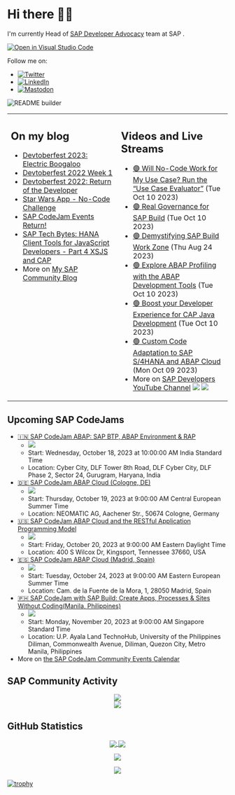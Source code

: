 
# Hi there 👋🏼

I'm currently Head of [SAP Developer Advocacy](https://developers.sap.com/developer-advocates.html) team at SAP .

[![Open in Visual Studio Code](https://img.shields.io/badge/Made%20for-VSCode-1f425f.svg)](https://github.dev/jung-thomas/jung-thomas)

Follow me on:
- <a href="https://twitter.com/thomas_jung"><img alt="Twitter" src="https://img.shields.io/badge/thomas_jung-%231DA1F2.svg?style=for-the-badge&logo=Twitter&logoColor=white"/></a>
- <a href="https://www.linkedin.com/in/thomasjungsap/"><img alt="LinkedIn" src="https://img.shields.io/badge/linkedin-%230077B5.svg?style=for-the-badge&logo=linkedin&logoColor=white"/></a>
- <a rel="me" href="https://mastodon.cloud/@thomas_jung"><img alt="Mastodon" src="https://img.shields.io/mastodon/follow/109262551990174478?domain=https%3A%2F%2Fmastodon.cloud%2F&style=social"/></a>

![README builder](https://github.com/jung-thomas/jung-thomas/workflows/README%20builder/badge.svg)

<table><tr><td valign="top" width="50%">
 
## On my blog
- [Devtoberfest 2023: Electric Boogaloo](https://blogs.sap.com/?p=1824721) 
- [Devtoberfest 2022 Week 1](https://blogs.sap.com/?p=1618235) 
- [Devtoberfest 2022: Return of the Developer](https://blogs.sap.com/?p=1598237) 
- [Star Wars App - No-Code Challenge](https://blogs.sap.com/?p=1543686) 
- [SAP CodeJam Events Return!](https://blogs.sap.com/?p=1539697) 
- [SAP Tech Bytes: HANA Client Tools for JavaScript Developers - Part 4 XSJS and CAP](https://blogs.sap.com/?p=1519898) 
- More on [My SAP Community Blog](https://people.sap.com/thomas.jung#content:blogposts)
</td>
  
<td valign="top" width="50%">
  
## Videos and Live Streams
- [🟣 Will No-Code Work for My Use Case? Run the “Use Case Evaluator”](https://www.youtube.com/watch?v=cq2YAquXrPU) (Tue Oct 10 2023)
- [🟣 Real Governance for SAP Build](https://www.youtube.com/watch?v=XfNXjipDSHE) (Tue Oct 10 2023)
- [🟣 Demystifying SAP Build Work Zone](https://www.youtube.com/watch?v=jxCYdhztBY8) (Thu Aug 24 2023)
- [🟢 Explore ABAP Profiling with the ABAP Development Tools](https://www.youtube.com/watch?v=CSv-0YGfDS8) (Tue Oct 10 2023)
- [🟢 Boost your Developer Experience for CAP Java Development](https://www.youtube.com/watch?v=zvpd0T0pZfw) (Tue Oct 10 2023)
- [🟢 Custom Code Adaptation to SAP S/4HANA and ABAP Cloud](https://www.youtube.com/watch?v=I09O-hZAXHw) (Mon Oct 09 2023)
- More on [SAP Developers YouTube Channel](https://www.youtube.com/channel/UCNfmelKDrvRmjYwSi9yvrMg) ![](https://img.shields.io/youtube/channel/views/UCNfmelKDrvRmjYwSi9yvrMg) ![](https://img.shields.io/youtube/channel/subscribers/UCNfmelKDrvRmjYwSi9yvrMg)
</td></tr></table>

## Upcoming SAP CodeJams
- [🇮🇳 SAP CodeJam ABAP: SAP BTP, ABAP Environment & RAP](https://groups.community.sap.com/t5/sap-codejam/sap-codejam-abap-sap-btp-abap-environment-amp-rap/ev-p/278352)
  - <img src="https://groups.community.sap.com/t5/image/serverpage/image-id/42230iCBFB141DC8490A0C/image-size/thumb?v=v2&px=150" />
  - Start: Wednesday, October 18, 2023 at 10:00:00 AM India Standard Time
  - Location: Cyber City, DLF Tower 8th Road, DLF Cyber City, DLF Phase 2, Sector 24, Gurugram, Haryana, India
- [🇩🇪 SAP CodeJam ABAP Cloud (Cologne, DE)](https://groups.community.sap.com/t5/sap-codejam/sap-codejam-abap-cloud-cologne-de/ev-p/273710)
  - <img src="https://groups.community.sap.com/t5/image/serverpage/image-id/40458i0ADB445C15A9E3A1/image-size/thumb?v=v2&px=150" />
  - Start: Thursday, October 19, 2023 at 9:00:00 AM Central European Summer Time
  - Location: NEOMATIC AG, Aachener Str., 50674 Cologne, Germany
- [🇺🇸 SAP CodeJam ABAP Cloud and the RESTful Application Programming Model](https://groups.community.sap.com/t5/sap-codejam/sap-codejam-abap-cloud-and-the-restful-application-programming-model/ev-p/283470)
  - <img src="https://groups.community.sap.com/t5/image/serverpage/image-id/43019i82729426A3F957E4/image-size/thumb?v=v2&px=150" />
  - Start: Friday, October 20, 2023 at 9:00:00 AM Eastern Daylight Time
  - Location: 400 S Wilcox Dr, Kingsport, Tennessee 37660, USA
- [🇪🇸 SAP CodeJam ABAP Cloud (Madrid, Spain)](https://groups.community.sap.com/t5/sap-codejam/sap-codejam-abap-cloud-madrid-spain/ev-p/273718)
  - <img src="https://groups.community.sap.com/t5/image/serverpage/image-id/40462i66FE236FF614FC01/image-size/thumb?v=v2&px=150" />
  - Start: Tuesday, October 24, 2023 at 9:00:00 AM Eastern European Summer Time
  - Location: Cam. de la Fuente de la Mora, 1, 28050 Madrid, Spain
- [🇵🇭 SAP CodeJam with SAP Build: Create Apps, Processes & Sites Without Coding(Manila, Philippines)](https://groups.community.sap.com/t5/sap-codejam/sap-codejam-with-sap-build-create-apps-processes-amp-sites-without-coding/ev-p/292171)
  - <img src="https://groups.community.sap.com/t5/image/serverpage/image-id/46188iF1A673B5A8948246/image-size/thumb/is-moderation-mode/true?v=v2&px=150" />
  - Start: Monday, November 20, 2023 at 9:00:00 AM Singapore Standard Time
  - Location: U.P. Ayala Land TechnoHub, University of the Philippines Diliman, Commonwealth Avenue, Diliman, Quezon City, Metro Manila, Philippines
- More on [the SAP CodeJam Community Events Calendar](https://groups.community.sap.com/t5/sap-codejam/eb-p/codejam-events)

## SAP Community Activity
<p align = "center">
<a href="https://people.sap.com/thomas.jung#overview">
  <img align="center" src="https://devrel-tools-prod-scn-badges-srv.cfapps.eu10.hana.ondemand.com/activity/thomas.jung" />
</a>
</br>
<a href="https://people.sap.com/thomas.jung#reputation">
  <img align="center" src="https://devrel-tools-prod-scn-badges-srv.cfapps.eu10.hana.ondemand.com/showcaseBadges/thomas.jung?test=2" />
</a>
</p>

## GitHub Statistics
<p align = "center">
<a href="https://github.com/anuraghazra/github-readme-stats">
  <img align="center" src="https://github-readme-stats.vercel.app/api?username=jung-thomas&count_private=true&show_icons=true&theme=dark&line_height=27" />
</a>
<a href="https://github.com/anuraghazra/github-readme-stats">
  <img align="center" src="https://github-readme-stats.vercel.app/api/top-langs/?username=jung-thomas&show_icons=true&theme=dark" />
</a>
</p>

<p align = "center">
 <img  src="https://github-readme-streak-stats.herokuapp.com/?user=jung-thomas&show_icons=true&locale=en&layout=compact&theme=dark&line_height=0" />
</p> 

<p align = "center">
 <img src="https://activity-graph.herokuapp.com/graph?username=jung-thomas&theme=redical">
</p> 

[![trophy](https://github-profile-trophy.vercel.app/?username=jung-thomas&theme=onedark)](https://github.com/ryo-ma/github-profile-trophy)


